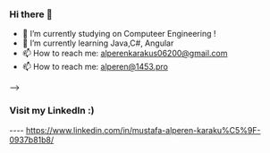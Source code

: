 ### Hi there 👋



- 🔭 I’m currently studying on Computeer Engineering !
- 🌱 I’m currently learning Java,C#, Angular
- 📫 How to reach me: alperenkarakus06200@gmail.com
- 📫 How to reach me: alperen@1453.pro

-->

### Visit my LinkedIn :)
 ---- https://www.linkedin.com/in/mustafa-alperen-karaku%C5%9F-0937b81b8/

